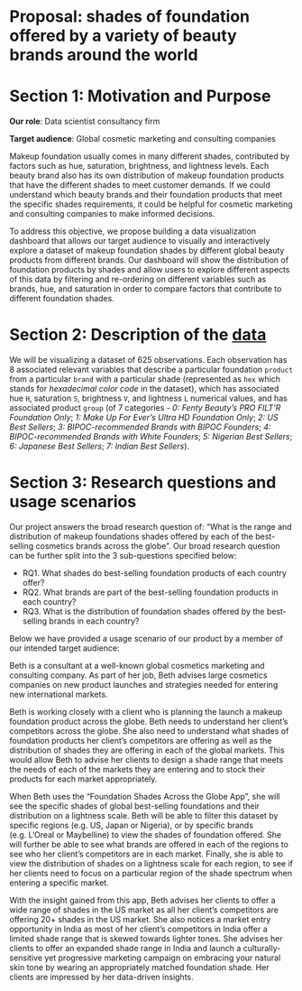 Proposal: shades of foundation offered by a variety of beauty brands
around the world
================

# Section 1: Motivation and Purpose

**Our role**: Data scientist consultancy firm

**Target audience**: Global cosmetic marketing and consulting companies

Makeup foundation usually comes in many different shades, contributed by
factors such as hue, saturation, brightness, and lightness levels. Each
beauty brand also has its own distribution of makeup foundation products
that have the different shades to meet customer demands. If we could
understand which beauty brands and their foundation products that meet
the specific shades requirements, it could be helpful for cosmetic
marketing and consulting companies to make informed decisions.

To address this objective, we propose building a data visualization
dashboard that allows our target audience to visually and interactively
explore a dataset of makeup foundation shades by different global beauty
products from different brands. Our dashboard will show the distribution
of foundation products by shades and allow users to explore different
aspects of this data by filtering and re-ordering on different variables
such as brands, hue, and saturation in order to compare factors that
contribute to different foundation shades.

# Section 2: Description of the [data](https://github.com/the-pudding/data/tree/master/makeup-shades)

We will be visualizing a dataset of 625 observations. Each observation
has 8 associated relevant variables that describe a particular
foundation `product` from a particular `brand` with a particular shade
(represented as `hex` which stands for *hexadecimal color code* in the
dataset), which has associated hue `H`, saturation `S`, brightness `V`,
and lightness `L` numerical values, and has associated product `group`
(of 7 categories - *0: Fenty Beauty’s PRO FILT’R Foundation Only*; *1:
Make Up For Ever’s Ultra HD Foundation Only*; *2: US Best Sellers*; *3:
BIPOC-recommended Brands with BIPOC Founders*; *4: BIPOC-recommended
Brands with White Founders*; *5: Nigerian Best Sellers*; *6: Japanese
Best Sellers*; *7: Indian Best Sellers*).

# Section 3: Research questions and usage scenarios

Our project answers the broad research question of: “What is the range
and distribution of makeup foundations shades offered by each of the
best-selling cosmetics brands across the globe”. Our broad research
question can be further split into the 3 sub-questions specified below:

  - RQ1. What shades do best-selling foundation products of each country
    offer?  
  - RQ2. What brands are part of the best-selling foundation products in
    each country?
  - RQ3. What is the distribution of foundation shades offered by the
    best-selling brands in each country?

Below we have provided a usage scenario of our product by a member of
our intended target audience:

Beth is a consultant at a well-known global cosmetics marketing and
consulting company. As part of her job, Beth advises large cosmetics
companies on new product launches and strategies needed for entering new
international markets.

Beth is working closely with a client who is planning the launch a
makeup foundation product across the globe. Beth needs to understand her
client’s competitors across the globe. She also need to understand what
shades of foundation products her client’s competitors are offering as
well as the distribution of shades they are offering in each of the
global markets. This would allow Beth to advise her clients to design a
shade range that meets the needs of each of the markets they are
entering and to stock their products for each market appropriately.

When Beth uses the “Foundation Shades Across the Globe App”, she will
see the specific shades of global best-selling foundations and their
distribution on a lightness scale. Beth will be able to filter this
dataset by specific regions (e.g. US, Japan or Nigeria), or by specific
brands (e.g. L’Oreal or Maybelline) to view the shades of foundation
offered. She will further be able to see what brands are offered in each
of the regions to see who her client’s competitors are in each market.
Finally, she is able to view the distribution of shades on a lightness
scale for each region, to see if her clients need to focus on a
particular region of the shade spectrum when entering a specific market.

With the insight gained from this app, Beth advises her clients to offer
a wide range of shades in the US market as all her client’s competitors
are offering 20+ shades in the US market. She also notices a market
entry opportunity in India as most of her client’s competitors in India
offer a limited shade range that is skewed towards lighter tones. She
advises her clients to offer an expanded shade range in India and launch
a culturally-sensitive yet progressive marketing campaign on embracing
your natural skin tone by wearing an appropriately matched foundation
shade. Her clients are impressed by her data-driven insights.
